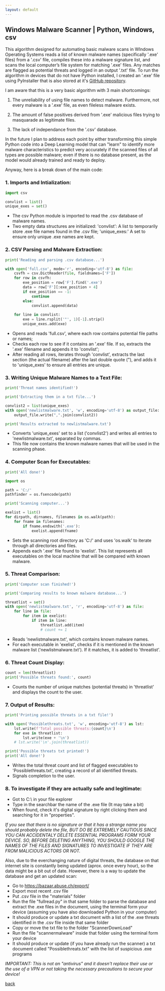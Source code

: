 ```yaml
---
layout: default
---
```


## Windows Malware Scanner | Python, Windows, csv

This algorithm designed for automating basic malware scans in WIndows Operating Systems reads a list of known malware names (specifically '.exe' files) from a '.csv' file, compiles these into a malware signature list, and scans the local computer’s file system for matching '.exe' files. Any matches are flagged as potential threats and logged in an output '.txt' file. To run the algorithm in devices that do not have Python installed, I created an '.exe' file using PyInstaller that is also stored at it's [GitHub repository](https://github.com/Rafael-Santamaria-Ortega/Malware_Detection_Algorithm).

I am aware that this is a very basic algorithm with 3 main shortcomings: 

1. The unreliability of using file names to detect malware. Furthermore, not every malware is a '.exe' file, as even fileless malware exists. 

2. The amount of false positives derived from '.exe' malicious files trying to masquarade as legitimate files.

3. The lack of independance from the '.csv' database.

In the future I plan to address each point by either transforming this simple Python code into a Deep Learning model that can "learn" to identify more malware characteristics to predict very accurately if the scanned files of all types are possible malware; even if there is no database present, as the model would already trained and ready to deploy. 

Anyway, here is a break down of the main code: 

### 1. Imports and Intialization:

```python
import csv

convlist = list()
unique_exes = set()
```
* The csv Python module is imported to read the .csv database of malware names.
* Two empty data structures are initialized: 'convlist': A list to temporarily store .exe file names found in the .csv file; 'unique_exes:' A set to ensure only unique .exe names are kept.

### 2. CSV Parsing and Malware Extraction:

```python
print('Reading and parsing .csv database...')

with open('full.csv', mode='r', encoding='utf-8') as file:
    csvfh = csv.DictReader(file, fieldnames=['F'])
    for row in csvfh:
        exe_position = row['F'].find('.exe')
        data = row['F'][:exe_position + 4]
        if exe_position == -1:
            continue
        else:
            convlist.append(data)
    
    for line in convlist:
        exe = line.rsplit('"', 1)[-1].strip()
        unique_exes.add(exe)
```

* Opens and reads 'full.csv', where each row contains potential file paths or names;
* Checks each row to see if it contains an '.exe' file. If so, extracts the '.exe' filename and appends it to 'convlist';
* After reading all rows, iterates through 'convlist', extracts the last section (the actual filename) after the last double quote ("), and adds it to 'unique_exes' to ensure all entries are unique.

### 3. Writing Unique Malware Names to a Text File:

```python
print('Threat names identified!')

print('Extracting them in a txt file...')

convlist2 = list(unique_exes)
with open('newlistmalware.txt', 'w', encoding='utf-8') as output_file:
    output_file.write(",".join(convlist2))

print('Results extracted to newlistmalware.txt')
```

* Converts 'unique_exes' set to a list ('convlist2') and writes all entries to 'newlistmalware.txt', separated by commas.
* This file now contains the known malware names that will be used in the scanning phase.

### 4. Computer Scan for Executables:

```python
print('All done!')

import os

path = 'C:/'
pathfinder = os.fsencode(path)

print('Scanning computer...')

exelist = list()
for dirpath, dirnames, filenames in os.walk(path):
    for fname in filenames:
        if fname.endswith('.exe'):
            exelist.append(fname)
```

* Sets the scanning root directory as 'C:/' and uses 'os.walk' to iterate through all directories and files.
* Appends each '.exe' file found to 'exelist'. This list represents all executables on the local machine that will be compared with known malware.

### 5. Threat Comparison:

```python
print('Computer scan finished!')

print('Comparing results to known malware database...')

threatlist = set()
with open('newlistmalware.txt', 'r', encoding='utf-8') as file:
    for line in file:
        for item in exelist:
            if item in line:
                threatlist.add(item)
                # count += 1
```

* Reads 'newlistmalware.txt', which contains known malware names.
* For each executable in 'exelist', checks if it is mentioned in the known malware list ('newlistmalware.txt'). If it matches, it is added to 'threatlist'.

### 6. Threat Count Display:

```python
count = len(threatlist)
print('Possible threats found:', count)
```

* Counts the number of unique matches (potential threats) in 'threatlist' and displays the count to the user.

### 7. Output of Results:

```python
print('Printing possible threats in a txt file!')

with open('Possiblethreats.txt', 'w', encoding='utf-8') as lst:
    lst.write(f'Total possible threats:{count}\n')
    for exe in threatlist:
        lst.write(exe + '\n')
    # lst.write('\n'.join(threatlist))

print('Possible threats txt printed!')
print('All done!')
```

* Writes the total threat count and list of flagged executables to 'Possiblethreats.txt', creating a record of all identified threats.
* Signals completion to the user.

### 8. To investigate if they are actually safe and legitimate:

* Got to C:\ in your file explorer
* Type in the searchbar the name of the .exe file (It may take a bit)
* When found, check it's digital signature by right clicking them and searching for it in "properties". 

_If you see that there is no signature or that it has a strange name you should probably delete the file, BUT DO BE EXTREMELY CAUTIOUS SINCE YOU CAN ACCIDENTALY DELETE ESSENTIAL PROGRAMS FORM YOUR DEVICE. SO, BEFORE DELETING ANYTHING, YOU SHOULD GOOGLE THE NAMES OF THE FILES AND SIGNATURES TO INVESTIGATE IF THEY ARE FROM MALICIOUS ACTORS OR NOT._

Also, due to the everchanging nature of digital threats, the database on that internet site is constantly being updated (aprox. once every hour), so the data might be a bit out of date. However, there is a way to update the database and get an updated scan:

* Go to https://bazaar.abuse.ch/export/
* Export most recent .csv file
* Put .csv file in the "materials" folder
* Run the file "fullread.py" in that same folder to parse the database and extract the .exe files in the document, using the terminal form your device (assuming you have also downloaded Python in your computer)
* It should produce or update a txt document with a list of the .exe threats identified in the .csv file inside that same folder
* Copy or move the txt file to the folder "ScannerDownLoad"
* Run the file "scannermalware" inside that folder using the terminal form your device
* It should produce or update (if you have already run the scanner) a txt document called "Possiblethreats.txt" with the list of suspicious .exe programs

*IMPORTANT: This is not an "antivirus" and it doesn't replace their use or the use of a VPN or not taking the necessary precautions to secure your device!*

[back](./)
